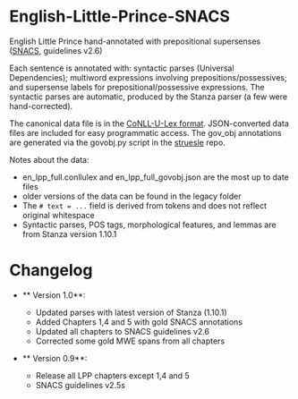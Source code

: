 # English-Little-Prince-SNACS
English Little Prince hand-annotated with prepositional supersenses ([SNACS](https://arxiv.org/abs/1704.02134), guidelines v2.6)

Each sentence is annotated with: syntactic parses (Universal Dependencies); multiword expressions involving prepositions/possessives; and supersense labels for prepositional/possessive expressions. The syntactic parses are automatic, produced by the Stanza parser (a few were hand-corrected).

The canonical data file is in the [CoNLL-U-Lex format](https://github.com/nert-nlp/streusle/blob/v4.4/CONLLULEX.md). 
JSON-converted data files are included for easy programmatic access. The gov_obj annotations are generated via the govobj.py script in the [struesle](https://github.com/nert-nlp/streusle/blob/master/govobj.py) repo.

Notes about the data:
- en_lpp_full.conllulex and en_lpp_full_govobj.json are the most up to date files
- older versions of the data can be found in the legacy folder
- The `# text = ...` field is derived from tokens and does not reflect original whitespace
- Syntactic parses, POS tags, morphological features, and lemmas are from Stanza version 1.10.1


# Changelog

- ** Version 1.0**: 
    - Updated parses with latest version of Stanza (1.10.1)
    - Added Chapters 1,4 and 5 with gold SNACS annotations
    - Updated all chapters to SNACS guidelines v2.6
    - Corrected some gold MWE spans from all chapters

- ** Version 0.9**:
    - Release all LPP chapters except 1,4 and 5
    - SNACS guidelines v2.5s

